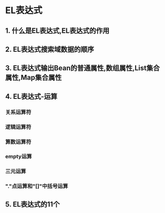 # EL表达式



## 1. 什么是EL表达式,EL表达式的作用





## 2. EL表达式搜索域数据的顺序





## 3. EL表达式输出Bean的普通属性,数组属性,List集合属性,Map集合属性





## 4. EL表达式-运算

### 关系运算符

### 逻辑运算符

### 算数运算符

### empty运算

### 三元运算

### "."点运算和"[]"中括号运算



## 5. EL表达式的11个